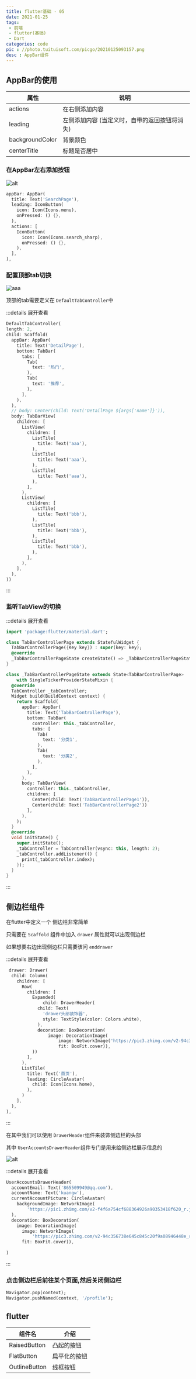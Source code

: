 ```yaml
---
title: flutter基础 - 05
date: 2021-01-25
tags:
 - 前端
 - flutter(基础)
 - Dart
categories: code
pic : //photo.tuituisoft.com/picgo/20210125093157.png
desc : AppBar组件
---
```


## AppBar的使用

|  属性 | 说明  |
| ------------ | ------------ |
|  actions  |  在右侧添加内容 |
|  leading  |  左侧添加内容 (当定义时，自带的返回按钮将消失)|
|  backgroundColor  |  背景颜色 |
|  centerTitle  |  标题是否居中 |

### 在AppBar左右添加按钮

![alt](//photo.tuituisoft.com/picgo/20210125094450.png)

```dart
appBar: AppBar(
  title: Text('SearchPage'),
  leading: IconButton(
    icon: Icon(Icons.menu),
    onPressed: () {},
  ),
  actions: [
    IconButton(
      icon: Icon(Icons.search_sharp),
      onPressed: () {},
    ),
  ],
),
```

### 配置顶部tab切换

![aaa](//photo.tuituisoft.com/picgo/20210125100129.png)

顶部的tab需要定义在 `DefaultTabController`中

:::details 展开查看
```dart
DefaultTabController(
length: 2,
child: Scaffold(
  appBar: AppBar(
    title: Text('DetailPage'),
    bottom: TabBar(
      tabs: [
        Tab(
          text: '热门',
        ),
        Tab(
          text: '推荐',
        ),
      ],
    ),
  ),
  // body: Center(child: Text('DetailPage ${args['name']}')),
  body: TabBarView(
    children: [
      ListView(
        children: [
          ListTile(
            title: Text('aaa'),
          ),
          ListTile(
            title: Text('aaa'),
          ),
          ListTile(
            title: Text('aaa'),
          ),
        ],
      ),
      ListView(
        children: [
          ListTile(
            title: Text('bbb'),
          ),
          ListTile(
            title: Text('bbb'),
          ),
          ListTile(
            title: Text('bbb'),
          ),
        ],
      ),
    ],
  ),
))
```
:::

### 监听TabView的切换

:::details 展开查看
```dart
import 'package:flutter/material.dart';

class TabBarControllerPage extends StatefulWidget {
  TabBarControllerPage({Key key}) : super(key: key);
  @override
  _TabBarControllerPageState createState() => _TabBarControllerPageState();
}

class _TabBarControllerPageState extends State<TabBarControllerPage>
    with SingleTickerProviderStateMixin {
  @override
  TabController _tabController;
  Widget build(BuildContext context) {
    return Scaffold(
      appBar: AppBar(
        title: Text('TabBarControllerPage'),
        bottom: TabBar(
          controller: this._tabController,
          tabs: [
            Tab(
              text: '分类1',
            ),
            Tab(
              text: '分类2',
            ),
          ],
        ),
      ),
      body: TabBarView(
        controller: this._tabController,
        children: [
          Center(child: Text('TabBarControllerPage1')),
          Center(child: Text('TabBarControllerPage2'))
        ],
      ),
    );
  }
  @override
  void initState() {
    super.initState();
    _tabController = TabController(vsync: this, length: 2);
    _tabController.addListener(() {
      print(_tabController.index);
    });
  }
}

```
:::


## 侧边栏组件

在flutter中定义一个 侧边栏非常简单 

只需要在 `Scaffold` 组件中加入  `drawer` 属性就可以出现侧边栏
 
如果想要右边出现侧边栏只需要该问  `enddrawer` 

:::details 展开查看
```dart
 drawer: Drawer(
  child: Column(
    children: [
      Row(
        children: [
          Expanded(
              child: DrawerHeader(
            child: Text(
              'drawer头部装饰器',
              style: TextStyle(color: Colors.white),
            ),
            decoration: BoxDecoration(
                image: DecorationImage(
                    image: NetworkImage('https://pic3.zhimg.com/v2-94c356738e645c845c20f9a08946448e_r.jpg'),
                    fit: BoxFit.cover)),
          ))
        ],
      ),
      ListTile(
        title: Text('首页'),
        leading: CircleAvatar(
          child: Icon(Icons.home),
        ),
      )
    ],
  ),
),
```
:::

在其中我们可以使用 `DrawerHeader`组件来装饰侧边栏的头部

其中 `UserAccountsDrawerHeader`组件专门是用来给侧边栏展示信息的

![alt](//photo.tuituisoft.com/picgo/20210125171604.png)


:::details 展开查看
```dart
UserAccountsDrawerHeader(
  accountEmail: Text('865509949@qq.com'),
  accountName: Text('kuangw'),
  currentAccountPicture: CircleAvatar(
    backgroundImage: NetworkImage(
        'https://pic1.zhimg.com/v2-f4f6a754cf688364926a90353418f620_r.jpg'),
  ),
  decoration: BoxDecoration(
    image: DecorationImage(
      image: NetworkImage(
          'https://pic3.zhimg.com/v2-94c356738e645c845c20f9a08946448e_r.jpg'),
      fit: BoxFit.cover)),
  
)
```
:::


### 点击侧边栏后前往某个页面,然后关闭侧边栏

```dart
Navigator.pop(context);
Navigator.pushNamed(context, '/profile');
```


## flutter

|  组件名 | 介绍  |
| ------------ | ------------ |
|  RaisedButton  |  凸起的按钮 |
|  FlatButton  |  扁平化的按钮 |
|  OutlineButton  |  线框按钮 |
